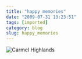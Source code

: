 ```yaml
---
title: "happy memories"
date: "2009-07-31 13:23:51"
tags: [imported]
category: blog
slug: happy_memories
---
```


<img src='http://farm3.static.flickr.com/2453/3752737967_cbbe1dc722.jpg' class='imgserie' alt='Carmel Highlands'/>
